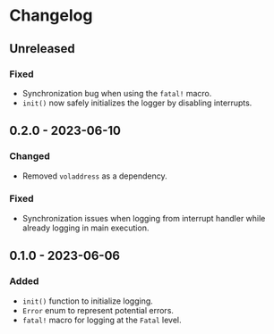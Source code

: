 # Changelog

## Unreleased
### Fixed
- Synchronization bug when using the `fatal!` macro.
- `init()` now safely initializes the logger by disabling interrupts.

## 0.2.0 - 2023-06-10
### Changed
- Removed `voladdress` as a dependency.
### Fixed
- Synchronization issues when logging from interrupt handler while already logging in main execution.

## 0.1.0 - 2023-06-06
### Added
- `init()` function to initialize logging.
- `Error` enum to represent potential errors.
- `fatal!` macro for logging at the `Fatal` level.
